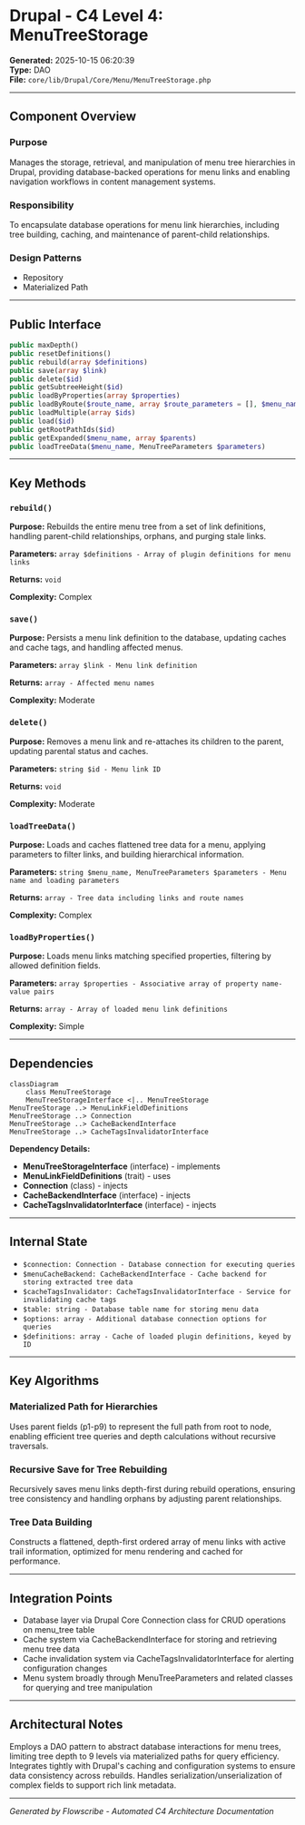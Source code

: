 # Drupal - C4 Level 4: MenuTreeStorage

**Generated:** 2025-10-15 06:20:39  
**Type:** DAO  
**File:** `core/lib/Drupal/Core/Menu/MenuTreeStorage.php`

---

## Component Overview

### Purpose
Manages the storage, retrieval, and manipulation of menu tree hierarchies in Drupal, providing database-backed operations for menu links and enabling navigation workflows in content management systems.

### Responsibility
To encapsulate database operations for menu link hierarchies, including tree building, caching, and maintenance of parent-child relationships.

### Design Patterns
- Repository
- Materialized Path

---

## Public Interface

```php
public maxDepth()
public resetDefinitions()
public rebuild(array $definitions)
public save(array $link)
public delete($id)
public getSubtreeHeight($id)
public loadByProperties(array $properties)
public loadByRoute($route_name, array $route_parameters = [], $menu_name = NULL)
public loadMultiple(array $ids)
public load($id)
public getRootPathIds($id)
public getExpanded($menu_name, array $parents)
public loadTreeData($menu_name, MenuTreeParameters $parameters)
```

---

## Key Methods

### `rebuild()`

**Purpose:** Rebuilds the entire menu tree from a set of link definitions, handling parent-child relationships, orphans, and purging stale links.

**Parameters:** `array $definitions - Array of plugin definitions for menu links`

**Returns:** `void`

**Complexity:** Complex

### `save()`

**Purpose:** Persists a menu link definition to the database, updating caches and cache tags, and handling affected menus.

**Parameters:** `array $link - Menu link definition`

**Returns:** `array - Affected menu names`

**Complexity:** Moderate

### `delete()`

**Purpose:** Removes a menu link and re-attaches its children to the parent, updating parental status and caches.

**Parameters:** `string $id - Menu link ID`

**Returns:** `void`

**Complexity:** Moderate

### `loadTreeData()`

**Purpose:** Loads and caches flattened tree data for a menu, applying parameters to filter links, and building hierarchical information.

**Parameters:** `string $menu_name, MenuTreeParameters $parameters - Menu name and loading parameters`

**Returns:** `array - Tree data including links and route names`

**Complexity:** Complex

### `loadByProperties()`

**Purpose:** Loads menu links matching specified properties, filtering by allowed definition fields.

**Parameters:** `array $properties - Associative array of property name-value pairs`

**Returns:** `array - Array of loaded menu link definitions`

**Complexity:** Simple

---

## Dependencies

```mermaid
classDiagram
    class MenuTreeStorage
    MenuTreeStorageInterface <|.. MenuTreeStorage
MenuTreeStorage ..> MenuLinkFieldDefinitions
MenuTreeStorage ..> Connection
MenuTreeStorage ..> CacheBackendInterface
MenuTreeStorage ..> CacheTagsInvalidatorInterface
```

**Dependency Details:**

- **MenuTreeStorageInterface** (interface) - implements
- **MenuLinkFieldDefinitions** (trait) - uses
- **Connection** (class) - injects
- **CacheBackendInterface** (interface) - injects
- **CacheTagsInvalidatorInterface** (interface) - injects

---

## Internal State

- `$connection: Connection - Database connection for executing queries`
- `$menuCacheBackend: CacheBackendInterface - Cache backend for storing extracted tree data`
- `$cacheTagsInvalidator: CacheTagsInvalidatorInterface - Service for invalidating cache tags`
- `$table: string - Database table name for storing menu data`
- `$options: array - Additional database connection options for queries`
- `$definitions: array - Cache of loaded plugin definitions, keyed by ID`

---

## Key Algorithms

### Materialized Path for Hierarchies

Uses parent fields (p1-p9) to represent the full path from root to node, enabling efficient tree queries and depth calculations without recursive traversals.

### Recursive Save for Tree Rebuilding

Recursively saves menu links depth-first during rebuild operations, ensuring tree consistency and handling orphans by adjusting parent relationships.

### Tree Data Building

Constructs a flattened, depth-first ordered array of menu links with active trail information, optimized for menu rendering and cached for performance.


---

## Integration Points

- Database layer via Drupal Core Connection class for CRUD operations on menu_tree table
- Cache system via CacheBackendInterface for storing and retrieving menu tree data
- Cache invalidation system via CacheTagsInvalidatorInterface for alerting configuration changes
- Menu system broadly through MenuTreeParameters and related classes for querying and tree manipulation

---

## Architectural Notes

Employs a DAO pattern to abstract database interactions for menu trees, limiting tree depth to 9 levels via materialized paths for query efficiency. Integrates tightly with Drupal's caching and configuration systems to ensure data consistency across rebuilds. Handles serialization/unserialization of complex fields to support rich link metadata.

---

*Generated by Flowscribe - Automated C4 Architecture Documentation*

